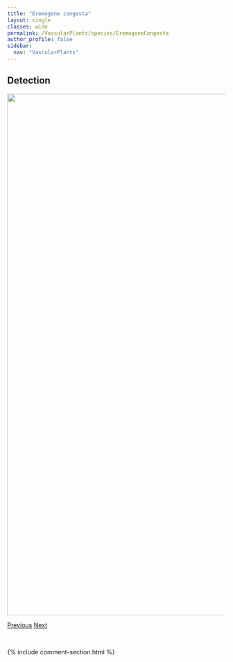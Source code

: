 ```yaml
---
title: "Eremogone congesta"
layout: single
classes: wide
permalink: /VascularPlants/species/EremogoneCongesta
author_profile: false
sidebar:
  nav: "VascularPlants"
---
```


<h2>Detection</h2>

<a href="https://drive.google.com/uc?export=view&id=1_QtVWwmSn73r7IR1h_8cW6JJfKnnXCyC">
<img src="https://drive.google.com/uc?export=view&id=1_QtVWwmSn73r7IR1h_8cW6JJfKnnXCyC" height = "1200" width = "800">
</a>


<a href="/DevelopmentWebsite/VascularPlants/species/EremogoneCapillaris" class="pagination--pager" title="Eremogone capillaris">Previous</a> <a href="/DevelopmentWebsite/VascularPlants/species/Ericaceae" class="pagination--pager" title="Ericaceae">Next</a>

<p>&nbsp;</p>

{% include comment-section.html %}
